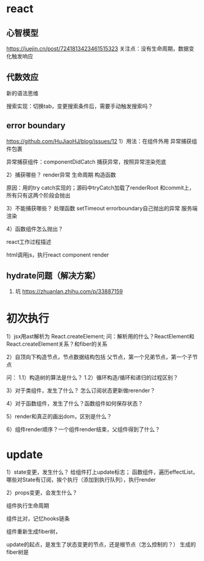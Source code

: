 # react

## 心智模型
https://juejin.cn/post/7241813423461515323
关注点：没有生命周期，数据变化触发响应

## 代数效应
新的语法思维

搜索实现：切换tab，变更搜索条件后，需要手动触发搜索吗？

## error boundary
https://github.com/HuJiaoHJ/blog/issues/12
1）用法：在组件外用 异常捕获组件包裹

异常捕获组件：componentDidCatch 捕获异常，按照异常渲染兜底

2）捕获哪些？
render异常
生命周期
构造函数

原因：用的try catch实现的；源码中tryCatch加载了renderRoot 和commit上，所有只有这两个阶段会抛出


3）不能捕获哪些？
处理函数
setTimeout
errorboundary自己抛出的异常
服务端渲染

4）函数组件怎么抛出？

react工作过程描述

html调用js，执行react component render


## hydrate问题（解决方案）
1. 坑
https://zhuanlan.zhihu.com/p/33887159

# 初次执行
1）jsx用ast解析为 React.createElement;
问：解析用的什么？ReactElement和React.createElement关系？和fiber的关系

2）自顶向下构造节点，节点数据结构包括
父节点，第一个兄弟节点，第一个子节点

问：
1.1）构造树的算法是什么？
1.2）循环构造/循环和递归的过程区别？

3）对于类组件，发生了什么？
怎么订阅状态更新做rerender？

4）对于函数组件，发生了什么？函数组件如何保存状态？

5）render和真正的画出dom，区别是什么？

6）组件render顺序？一个组件render结束，父组件得到了什么？

# update

1）state变更，发生什么？
给组件打上update标志；
函数组件，遍历effectList，哪些对State有订阅，挨个执行（添加到执行队列），执行render


2）props变更，会发生什么？

组件执行生命周期

组件比对，记忆hooks链条


组件重新生成fiber树，

update的起点，是发生了状态变更的节点，还是根节点（怎么控制的？）
生成的fiber树是